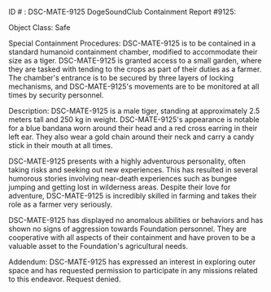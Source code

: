 ID # : DSC-MATE-9125
DogeSoundClub Containment Report #9125:

Object Class: Safe

Special Containment Procedures:
DSC-MATE-9125 is to be contained in a standard humanoid containment chamber, modified to accommodate their size as a tiger. DSC-MATE-9125 is granted access to a small garden, where they are tasked with tending to the crops as part of their duties as a farmer. The chamber's entrance is to be secured by three layers of locking mechanisms, and DSC-MATE-9125's movements are to be monitored at all times by security personnel.

Description:
DSC-MATE-9125 is a male tiger, standing at approximately 2.5 meters tall and 250 kg in weight. DSC-MATE-9125's appearance is notable for a blue bandana worn around their head and a red cross earring in their left ear. They also wear a gold chain around their neck and carry a candy stick in their mouth at all times.

DSC-MATE-9125 presents with a highly adventurous personality, often taking risks and seeking out new experiences. This has resulted in several humorous stories involving near-death experiences such as bungee jumping and getting lost in wilderness areas. Despite their love for adventure, DSC-MATE-9125 is incredibly skilled in farming and takes their role as a farmer very seriously.

DSC-MATE-9125 has displayed no anomalous abilities or behaviors and has shown no signs of aggression towards Foundation personnel. They are cooperative with all aspects of their containment and have proven to be a valuable asset to the Foundation's agricultural needs.

Addendum:
DSC-MATE-9125 has expressed an interest in exploring outer space and has requested permission to participate in any missions related to this endeavor. Request denied.